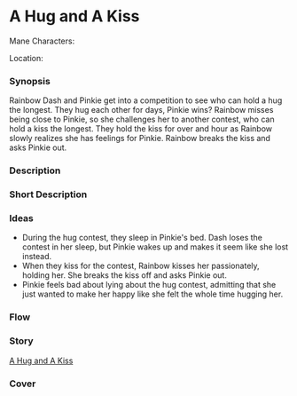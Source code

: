 # A Hug and A Kiss

Mane Characters: 

Location: 

### Synopsis
Rainbow Dash and Pinkie get into a competition to see who can hold a hug the longest. They hug each other for days, Pinkie wins? Rainbow misses being close to Pinkie, so she challenges her to another contest, who can hold a kiss the longest. They hold the kiss for over and hour as Rainbow slowly realizes she has feelings for Pinkie. Rainbow breaks the kiss and asks Pinkie out.

### Description


### Short Description


### Ideas
 - During the hug contest, they sleep in Pinkie's bed. Dash loses the contest in her sleep, but Pinkie wakes up and makes it seem like she lost instead.
 - When they kiss for the contest, Rainbow kisses her passionately, holding her. She breaks the kiss off and asks Pinkie out.
 - Pinkie feels bad about lying about the hug contest, admitting that she just wanted to make her happy like she felt the whole time hugging her.

### Flow


### Story
[A Hug and A Kiss](./a-hug-and-a-kiss.md)

### Cover

